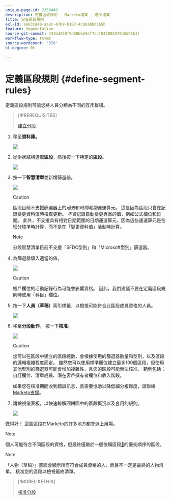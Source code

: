 ```yaml
---
unique-page-id: 2359449
description: 定義區段規則 — Marketo檔案 — 產品檔案
title: 定義區段規則
exl-id: e6631848-aa8c-4709-b182-4c88abbd365b
feature: Segmentation
source-git-commit: 431bd258f9a68bbb9df7acf043085578d3d91b1f
workflow-type: tm+mt
source-wordcount: '378'
ht-degree: 0%

---
```


# 定義區段規則 {#define-segment-rules}

定義區段規則可讓您將人員分類為不同的互斥群組。

>[!PREREQUISITES]
>
>[建立分段](/help/marketo/product-docs/personalization/segmentation-and-snippets/segmentation/create-a-segmentation.md)

1. 移至&#x200B;**資料庫。**

   ![](assets/image2017-3-28-14-3a7-3a42.png)

1. 從樹狀結構選取&#x200B;**區段**，然後按一下特定的&#x200B;**區段**。

   ![](assets/image2017-3-28-14-3a11-3a15.png)

1. 按一下&#x200B;**智慧清單**&#x200B;並新增篩選器。

   ![](assets/image2017-3-28-14-3a18-3a19.png)

   >[!CAUTION]
   >
   >區段目前不支援篩選器上的&#x200B;_過去_&#x200B;和&#x200B;_時間範圍_&#x200B;運運算元。 這是因為區段只會在記錄變更資料值時檢查更新。 _不會_&#x200B;記錄自動變更專案的值，例如公式欄位和日期。 此外，不支援具有相對日期範圍的日期運運算元，因為這些運運算元是在細分核準時計算，而不是在「變更資料值」活動時計算。

   >[!NOTE]
   >
   >分段智慧清單目前不支援「SFDC型別」和「Microsoft型別」篩選器。

1. 為篩選器填入適當的值。

   ![](assets/image2017-3-28-14-3a18-3a33.png)

   >[!CAUTION]
   >
   >帳戶欄位的活動記錄行為可能會影響資格。 因此，我們建議不要在定義區段規則時使用「科目」欄位。

1. 按一下&#x200B;**人員（草稿）**&#x200B;索引標籤，以檢視可能符合此區段成員資格的人員。

   ![](assets/image2017-3-28-14-3a20-3a15.png)

1. 移至&#x200B;**分段動作**。 按一下&#x200B;**核准**。

   ![](assets/image2014-9-15-11-3a36-3a7.png)

   >[!CAUTION]
   >
   >您可以在區段中建立的區段總數，會根據使用的篩選器數量和型別，以及區段的邏輯複雜程度而定。 雖然您可以使用標準欄位建立最多100個區段，但使用其他型別的篩選器可能會增加複雜性，且您的區段可能無法核准。 範例包括：自訂欄位、清單成員、潛在客戶擁有者欄位和收入階段。
   >
   >如果您在核准期間收到錯誤訊息，且需要協助以降低細分複雜度，請聯絡[Marketo支援](https://nation.marketo.com/t5/Support/ct-p/Support)。

1. 請檢視儀表板，以快速瞭解圓餅圖中的區段概況以及套用的規則。

   ![](assets/image2014-9-15-11-3a36-3a19.png)

做得好！ 這些區段在Marketo的許多地方都會派上用場。

>[!NOTE]
>
>個人可能符合不同區段的資格，但最終僅屬於一個依賴區段[&#128279;](/help/marketo/product-docs/personalization/segmentation-and-snippets/segmentation/segmentation-order-priority.md)的優先順序的區段。

>[!NOTE]
>
>「人物（草稿）」畫面會顯示所有符合成員資格的人，而且不一定是最終的人物清單。 核准您的區段以檢視最終清單。

>[!MORELIKETHIS]
>
>[核准分段](/help/marketo/product-docs/personalization/segmentation-and-snippets/segmentation/approve-a-segmentation.md)
